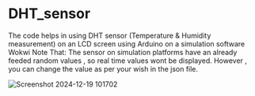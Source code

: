 # DHT_sensor
The code helps in using DHT sensor (Temperature & Humidity measurement) on an LCD screen using Arduino on a simulation software Wokwi
Note That: The sensor on simulation platforms have an already feeded random values , so real time values wont be displayed. However , you can change the value as per your wish in the json file.

![Screenshot 2024-12-19 101702](https://github.com/user-attachments/assets/4810d40b-2595-425a-96de-e564d9f27a64)

